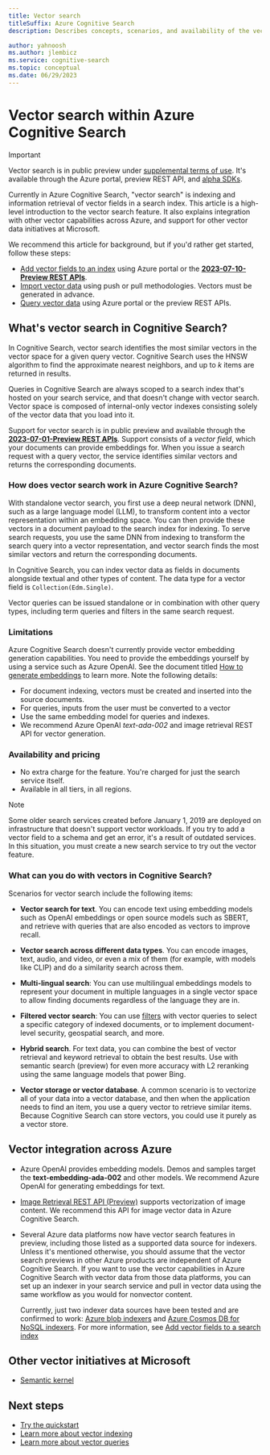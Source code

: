 ```yaml
---
title: Vector search
titleSuffix: Azure Cognitive Search
description: Describes concepts, scenarios, and availability of the vector search feature in Cognitive Search.

author: yahnoosh
ms.author: jlembicz
ms.service: cognitive-search
ms.topic: conceptual
ms.date: 06/29/2023
---
```


# Vector search within Azure Cognitive Search

> [!IMPORTANT]
> Vector search is in public preview under [supplemental terms of use](https://azure.microsoft.com/support/legal/preview-supplemental-terms/). It's available through the Azure portal, preview REST API, and [alpha SDKs](https://github.com/Azure/cognitive-search-vector-pr#readme).

Currently in Azure Cognitive Search, "vector search" is indexing and information retrieval of vector fields in a search index. This article is a high-level introduction to the vector search feature. It also explains integration with other vector capabilities across Azure, and support for other vector data initiatives at Microsoft.

We recommend this article for background, but if you'd rather get started, follow these steps:

+ [Add vector fields to an index](vector-search-how-to-create-index.md) using Azure portal or the [**2023-07-10-Preview REST APIs**](/rest/api/searchservice/index-preview).
+ [Import vector data](search-what-is-data-import.md) using push or pull methodologies. Vectors must be generated in advance.
+ [Query vector data](vector-search-how-to-query.md) using Azure portal or the preview REST APIs.

## What's vector search in Cognitive Search?

In Cognitive Search, vector search identifies the most similar vectors in the vector space for a given query vector. Cognitive Search uses the HNSW algorithm to find the approximate nearest neighbors, and up to _k_ items are returned in results.

Queries in Cognitive Search are always scoped to a search index that's hosted on your search service, and that doesn't change with vector search. Vector space is composed of internal-only vector indexes consisting solely of the vector data that you load into it.

Support for vector search is in public preview and available through the [**2023-07-01-Preview REST APIs**](/rest/api/searchservice/index-preview). Support consists of a *vector field*, which your documents can provide embeddings for. When you issue a search request with a query vector, the service identifies similar vectors and returns the corresponding documents.

### How does vector search work in Azure Cognitive Search?

With standalone vector search, you first use a deep neural network (DNN), such as a large language model (LLM), to transform content into a vector representation within an embedding space. You can then provide these vectors in a document payload to the search index for indexing. To serve search requests, you use the same DNN from indexing to transform the search query into a vector representation, and vector search finds the most similar vectors and return the corresponding documents.

In Cognitive Search, you can index vector data as fields in documents alongside textual and other types of content. The data type for a vector field is `Collection(Edm.Single)`.

Vector queries can be issued standalone or in combination with other query types, including term queries and filters in the same search request.

### Limitations

Azure Cognitive Search doesn't currently provide vector embedding generation capabilities. You need to provide the embeddings yourself by using a service such as Azure OpenAI. See the document titled [How to generate embeddings](./vector-search-how-to-generate-embeddings.md) to learn more. Note the following details:

+ For document indexing, vectors must be created and inserted into the source documents. 
+ For queries, inputs from the user must be converted to a vector
+ Use the same embedding model for queries and indexes.
+ We recommend Azure OpenAI _text-ada-002_ and image retrieval REST API for vector generation.

### Availability and pricing

+ No extra charge for the feature. You're charged for just the search service itself.
+ Available in all tiers, in all regions.

> [!NOTE]
> Some older search services created before January 1, 2019 are deployed on infrastructure that doesn't support vector workloads. If you try to add a vector field to a schema and get an error, it's a result of outdated services. In this situation, you must create a new search service to try out the vector feature.

### What can you do with vectors in Cognitive Search?

Scenarios for vector search include the following items:

+ **Vector search for text**. You can encode text using embedding models such as OpenAI embeddings or open source models such as SBERT, and retrieve with queries that are also encoded as vectors to improve recall.

+ **Vector search across different data types**. You can encode images, text, audio, and video, or even a mix of them (for example, with models like CLIP) and do a similarity search across them.

+ **Multi-lingual search**: You can use multilingual embeddings models to represent your document in multiple languages in a single vector space to allow finding documents regardless of the language they are in.

+ **Filtered vector search**: You can use [filters](search-filters.md) with vector queries to select a specific category of indexed documents, or to implement document-level security, geospatial search, and more.

+ **Hybrid search**. For text data, you can combine the best of vector retrieval and keyword retrieval to obtain the best results. Use with semantic search (preview) for even more accuracy with L2 reranking using the same language models that power Bing.  

+ **Vector storage or vector database**. A common scenario is to vectorize all of your data into a vector database, and then when the application needs to find an item, you use a query vector to retrieve similar items. Because Cognitive Search can store vectors, you could use it purely as a vector store.

## Vector integration across Azure

+ Azure OpenAI provides embedding models. Demos and samples target the **text-embedding-ada-002** and other models. We recommend Azure OpenAI for generating embeddings for text.

+ [Image Retrieval REST API (Preview)](/rest/api/computervision/2023-02-01-preview/image-retrieval/vectorize-image) supports vectorization of image content. We recommend this API for image vector data in Azure Cognitive Search.

+ Several Azure data platforms now have vector search features in preview, including those listed as a supported data source for indexers. Unless it's mentioned otherwise, you should assume that the vector search previews in other Azure products are independent of Azure Cognitive Search. If you want to use the vector capabilities in Azure Cognitive Search with vector data from those data platforms, you can set up an indexer in your search service and pull in vector data using the same workflow as you would for nonvector content.

  Currently, just two indexer data sources have been tested and are confirmed to work: [Azure blob indexers](search-howto-indexing-azure-blob-storage.md) and [Azure Cosmos DB for NoSQL indexers](search-howto-index-cosmosdb.md). For more information, see [Add vector fields to a search index](vector-search-how-to-create-index.md)

## Other vector initiatives at Microsoft

+ [Semantic kernel](https://github.com/microsoft/semantic-kernel/blob/main/README.md)

## Next steps

+ [Try the quickstart](search-get-started-vector.md)
+ [Learn more about vector indexing](vector-search-how-to-create-index.md)
+ [Learn more about vector queries](vector-search-how-to-query.md)
